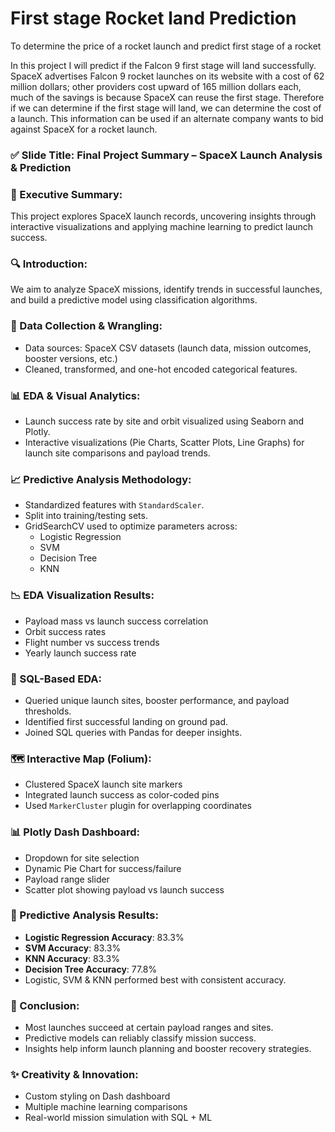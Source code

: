 # First stage Rocket land Prediction

To determine the price of a rocket launch and predict first stage of a rocket

In this project I will predict if the Falcon 9 first stage will land successfully. SpaceX advertises Falcon 9 rocket launches on its website with a cost of 62 million dollars; other providers cost upward of 165 million dollars each, much of the savings is because SpaceX can reuse the first stage. Therefore if we can determine if the first stage will land, we can determine the cost of a launch. This information can be used if an alternate company wants to bid against SpaceX for a rocket launch.


### ✅ **Slide Title: Final Project Summary – SpaceX Launch Analysis & Prediction**



### 📌 Executive Summary:
This project explores SpaceX launch records, uncovering insights through interactive visualizations and applying machine learning to predict launch success.



### 🔍 Introduction:
We aim to analyze SpaceX missions, identify trends in successful launches, and build a predictive model using classification algorithms.



### 🧹 Data Collection & Wrangling:
- Data sources: SpaceX CSV datasets (launch data, mission outcomes, booster versions, etc.)
- Cleaned, transformed, and one-hot encoded categorical features.



### 📊 EDA & Visual Analytics:
- Launch success rate by site and orbit visualized using Seaborn and Plotly.
- Interactive visualizations (Pie Charts, Scatter Plots, Line Graphs) for launch site comparisons and payload trends.



### 📈 Predictive Analysis Methodology:
- Standardized features with `StandardScaler`.
- Split into training/testing sets.
- GridSearchCV used to optimize parameters across:
  - Logistic Regression
  - SVM
  - Decision Tree
  - KNN


### 📉 EDA Visualization Results:
- Payload mass vs launch success correlation
- Orbit success rates
- Flight number vs success trends
- Yearly launch success rate



### 🧾 SQL-Based EDA:
- Queried unique launch sites, booster performance, and payload thresholds.
- Identified first successful landing on ground pad.
- Joined SQL queries with Pandas for deeper insights.



### 🗺️ Interactive Map (Folium):
- Clustered SpaceX launch site markers
- Integrated launch success as color-coded pins
- Used `MarkerCluster` plugin for overlapping coordinates



### 📊 Plotly Dash Dashboard:
- Dropdown for site selection
- Dynamic Pie Chart for success/failure
- Payload range slider
- Scatter plot showing payload vs launch success



### 🧠 Predictive Analysis Results:
- **Logistic Regression Accuracy**: 83.3%
- **SVM Accuracy**: 83.3%
- **KNN Accuracy**: 83.3%
- **Decision Tree Accuracy**: 77.8%
- Logistic, SVM & KNN performed best with consistent accuracy.



### 🧠 Conclusion:
- Most launches succeed at certain payload ranges and sites.
- Predictive models can reliably classify mission success.
- Insights help inform launch planning and booster recovery strategies.



### ✨ Creativity & Innovation:
- Custom styling on Dash dashboard
- Multiple machine learning comparisons
- Real-world mission simulation with SQL + ML


